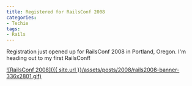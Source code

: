 ```yaml
---
title: Registered for RailsConf 2008
categories:
- Techie
tags:
- Rails
---
```


Registration just opened up for RailsConf 2008 in Portland, Oregon. I'm heading out to my first RailsConf!

[
![RailsConf 2008]({{ site.url }}/assets/posts/2008/rails2008-banner-336x2801.gif)
](http://conferences.oreilly.com/rails/)
